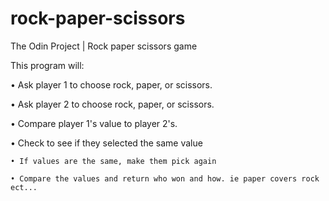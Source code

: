 # rock-paper-scissors

The Odin Project | Rock paper scissors game

This program will:

• Ask player 1 to choose rock, paper, or scissors.

• Ask player 2 to choose rock, paper, or scissors.

• Compare player 1's value to player 2's.

• Check to see if they selected the same value

    • If values are the same, make them pick again
    
    • Compare the values and return who won and how. ie paper covers rock ect...

